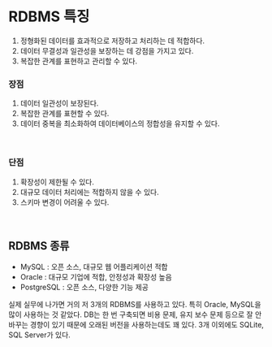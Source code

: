 # RDBMS 특징 

1. 정형화된 데이터를 효과적으로 저장하고 처리하는 데 적합하다.
2. 데이터 무결성과 일관성을 보장하는 데 강점을 가지고 있다.
3. 복잡한 관계를 표현하고 관리할 수 있다.

### 장점
1. 데이터 일관성이 보장된다.
2. 복잡한 관계를 표현할 수 있다.
3. 데이터 중복을 최소화하여 데이터베이스의 정합성을 유지할 수 있다.

</br>


### 단점
1. 확장성이 제한될 수 있다.
2. 대규모 데이터 처리에는 적합하지 않을 수 있다.
3. 스키마 변경이 어려울 수 있다.



</br>

## RDBMS 종류

- MySQL : 오픈 소스, 대규모 웹 어플리케이션 적합
- Oracle : 대규모 기업에 적합, 안정성과 확장성 높음 
- PostgreSQL : 오픈 소스, 다양한 기능 제공

실제 실무에 나가면 거의 저 3개의 RDBMS를 사용하고 있다. 특히 Oracle, MySQL을 많이 사용하는 것 같았다. DB는 한 번 구축되면 비용 문제, 유지 보수 문제 등으로 잘 안 바꾸는 경향이 있기 때문에 오래된 버전을 사용하는데도 꽤 있다. 3개 이외에도 SQLite, SQL Server가 있다. 
